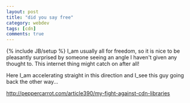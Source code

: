 ```yaml
---
layout: post
title: "did you say free"
category: webdev
tags: [cdn]
comments: true
---
```

{% include JB/setup %}
I_am usually all for freedom, so it is nice to be pleasantly surprised by someone seeing an angle I haven't given any thought to.  This internet thing might catch on after all!
  
Here I_am accelerating straight in this direction and I_see this guy going back the other way...
  
<http://peppercarrot.com/article390/my-fight-against-cdn-libraries>

